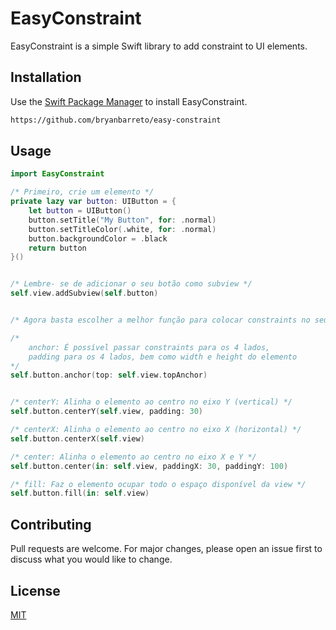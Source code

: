 # EasyConstraint

EasyConstraint is a simple Swift library to add constraint to UI elements.

## Installation

Use the [Swift Package Manager](https://developer.apple.com/documentation/xcode/adding_package_dependencies_to_your_app) to install EasyConstraint.

```bash
https://github.com/bryanbarreto/easy-constraint
```

## Usage

```swift
import EasyConstraint

/* Primeiro, crie um elemento */
private lazy var button: UIButton = {
    let button = UIButton()
    button.setTitle("My Button", for: .normal)
    button.setTitleColor(.white, for: .normal)
    button.backgroundColor = .black
    return button
}()


/* Lembre- se de adicionar o seu botão como subview */
self.view.addSubview(self.button)


/* Agora basta escolher a melhor função para colocar constraints no seu elemento: */

/*
    anchor: É possível passar constraints para os 4 lados, 
    padding para os 4 lados, bem como width e height do elemento  
*/
self.button.anchor(top: self.view.topAnchor)


/* centerY: Alinha o elemento ao centro no eixo Y (vertical) */
self.button.centerY(self.view, padding: 30)

/* centerX: Alinha o elemento ao centro no eixo X (horizontal) */
self.button.centerX(self.view)

/* center: Alinha o elemento ao centro no eixo X e Y */
self.button.center(in: self.view, paddingX: 30, paddingY: 100)

/* fill: Faz o elemento ocupar todo o espaço disponível da view */
self.button.fill(in: self.view)
```


## Contributing
Pull requests are welcome. For major changes, please open an issue first to discuss what you would like to change.

## License
[MIT](https://choosealicense.com/licenses/mit/)


